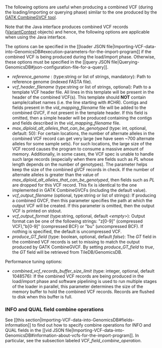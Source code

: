 The following options are useful when producing a combined VCF (during the loading/importing or querying phase) similar to the one produced by the [GATK 
CombineGVCF 
tool](https://www.broadinstitute.org/gatk/guide/tooldocs/org_broadinstitute_gatk_tools_walkers_variantutils_CombineGVCFs.php).

Note that the Java interface produces combined VCF records ([VariantContext](https://samtools.github.io/htsjdk/javadoc/htsjdk/htsjdk/variant/variantcontext/VariantContext.html) objects) and hence, the following options are applicable when using the Java interface.

The options can be specified in the [[loader JSON file|Importing-VCF-data-into-GenomicsDB#execution-parameters-for-the-import-program]] if the combined VCF is being produced during the load/import phase. Otherwise, these options must be specified in the [[query JSON file|Querying-GenomicsDB#json-configuration-file-for-a-query]].

* _reference_genome_ : (type:string or list of strings, mandatory): Path to reference genome (indexed FASTA file).
* _vcf_header_filename_ (type:string or list of strings, optional): Path to a template VCF header file. All lines in this template will be present in the header of the combined VCF(s). This template should **NOT** contain sample/callset names (i.e. the line starting with #CHR). Contigs and fields present in the _vid_mapping_filename_ file will be added to the combined GVCF, if not present in the template header. If this field is omitted, then a simple header will be produced containing the contigs and fields described in the _vid_mapping_filename_ file.
* _max_diploid_alt_alleles_that_can_be_genotyped_ (type: int, optional, default: 50): For certain locations, the number of alternate alleles in the combined VCF record can get very large (we have seen ~700 alternate alleles for some sample sets). For such locations, the large size of the VCF record causes the program to consume a massive amount of memory. Additionally, in some cases, the VCF spec is unable to handle such large records (especially when there are fields such as _PL_ whose length depends on the number of genotypes). The parameter helps keep the size of the combined gVCF records in check. If the number of alternate alleles is greater than the value of _max_diploid_alt_alleles_that_can_be_genotyped_, then fields such as _PL_ are dropped for this VCF record. This fix is identical to the one implemented in GATK CombineGVCFs (including the default value).
* _vcf_output_filename_ (optional, type:string or list of strings): If producing a combined GVCF, then this parameter specifies the path at which the output VCF will be created. If this parameter is omitted, then the output VCF is printed 
on stdout.
* _vcf_output_format_ (type:string, optional, default _\<empty\>_): Output format can be one of the following strings: "z[0-9]" (compressed VCF),"b[0-9]" (compressed BCF) or "bu" (uncompressed BCF). If nothing is specified, the default is uncompressed VCF.
* _produce_GT_field_ (type: boolean, optional, default _false_): The _GT_ field in the combined VCF records is set to missing to match the output produced by GATK CombineGVCF. By setting _produce_GT_field_ to _true_, the _GT_ field will be retrieved from TileDB/GenomicsDB.

Performance tuning options:
* _combined_vcf_records_buffer_size_limit_ (type: integer, optional, default 1048576): If the combined VCF records are being produced in the load/import phase and software pipelining is used to run multiple stages of the loader in parallel, this parameter determines the size of the memory buffer to hold the combined VCF records. Records are flushed to disk when this buffer is full.

### INFO and QUAL field combine operations
See [[this section|Importing-VCF-data-into-GenomicsDB#fields-information]] to find out how to specify combine operations for INFO and QUAL fields in the [[vid JSON file|Importing-VCF-data-into-GenomicsDB#information-about-vcfs-for-the-import-program]]. In particular, see the subsection labeled _VCF_field_combine_operation_.